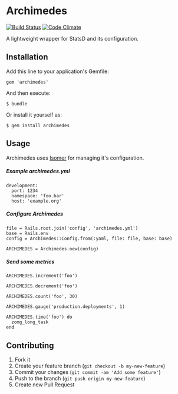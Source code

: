 # Archimedes

[![Build Status](https://travis-ci.org/shopkeep/archimedes.png?branch=master)](https://travis-ci.org/shopkeep/archimedes) [![Code Climate](https://codeclimate.com/github/shopkeep/archimedes.png)](https://codeclimate.com/github/shopkeep/archimedes)

A lightweight wrapper for StatsD and its configuration.

## Installation

Add this line to your application's Gemfile:

    gem 'archimedes'

And then execute:

    $ bundle

Or install it yourself as:

    $ gem install archimedes

## Usage

Archimedes uses [Isomer](https://github.com/pguelpa/isomer) for managing it's configuration.

##### Example archimedes.yml

    development:
      port: 1234
      namespace: 'foo.bar'
      host: 'example.org'

##### Configure Archimedes

    file = Rails.root.join('config', 'archimedes.yml')
    base = Rails.env
    config = Archimedes::Config.from(:yaml, file: file, base: base)

    ARCHIMEDES = Archimedes.new(config)

##### Send some metrics

    ARCHIMEDES.increment('foo')

    ARCHIMEDES.decrement('foo')

    ARCHIMEDES.count('foo', 30)

    ARCHIMEDES.gauge('production.deployments', 1)

    ARCHIMEDES.time('foo') do
      zomg_long_task
    end

## Contributing

1. Fork it
2. Create your feature branch (`git checkout -b my-new-feature`)
3. Commit your changes (`git commit -am 'Add some feature'`)
4. Push to the branch (`git push origin my-new-feature`)
5. Create new Pull Request

